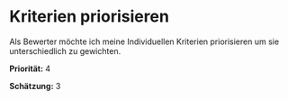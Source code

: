 # Kriterien priorisieren


Als Bewerter möchte ich meine Individuellen Kriterien priorisieren um sie unterschiedlich zu gewichten.

**Priorität:** 4

**Schätzung:** 3
